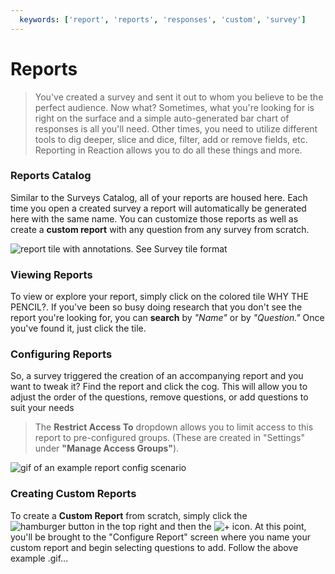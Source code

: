 ```yaml
---
  keywords: ['report', 'reports', 'responses', 'custom', 'survey']
---
```



# Reports

> You've created a survey and sent it out to whom you believe to be the perfect audience. Now what? Sometimes, what you're looking for is right on the surface and a simple auto-generated bar chart of responses is all you'll need. Other times, you need to utilize different tools to dig deeper, slice and dice, filter, add or remove fields, etc. Reporting in Reaction allows you to do all these things and more. 

### Reports Catalog

Similar to the Surveys Catalog, all of your reports are housed here. Each time you open a created survey a report will automatically be generated here with the same name. You can customize those reports as well as create a **custom report** with any question from any survey from scratch. 

![report tile with annotations. See Survey tile format](https://s3.amazonaws.com/peer60_organizations/documentation+tbd/reports_overview/report+card.png) 


### Viewing Reports
To view or explore your report, simply click on the colored tile WHY THE PENCIL?.  If you've been so busy doing research that you don't see the report you're looking for, you can **search** by *"Name"* or by *"Question."*  Once you've found it, just click the tile. 

### Configuring Reports	
So, a survey triggered the creation of an accompanying report and you want to tweak it?  Find the report and click the cog. This will allow you to adjust the order of the questions, remove questions, or add questions to suit your needs

> The **Restrict Access To** dropdown allows you to limit access to this report to pre-configured groups. (These are created in "Settings" under **"Manage Access Groups"**).

![gif of an example report config scenario](https://s3.amazonaws.com/peer60_organizations/documentation+tbd/reports_overview/Configure+Reports.gif) 

### Creating Custom Reports

To create a **Custom Report** from scratch, simply click the ![hamburger button](https://s3.amazonaws.com/peer60_organizations/documentation+tbd/Icons/Hamburger+Nest+Icon.png "hamburger menu") in the top right and then the ![+ icon](https://s3.amazonaws.com/peer60_organizations/documentation+tbd/Icons/Create+Icon.png "add report"). At this point, you'll be brought to the "Configure Report" screen where you name your custom report and begin selecting questions to add. Follow the above example .gif...



